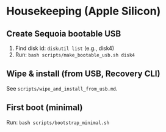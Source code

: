 # Housekeeping (Apple Silicon)

## Create Sequoia bootable USB
1) Find disk id: `diskutil list` (e.g., disk4)
2) Run: `bash scripts/make_bootable_usb.sh disk4`

## Wipe & install (from USB, Recovery CLI)
See `scripts/wipe_and_install_from_usb.md`.

## First boot (minimal)
Run: `bash scripts/bootstrap_minimal.sh`
